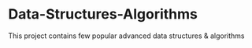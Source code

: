 # Data-Structures-Algorithms
This project contains few popular advanced data structures &amp; algorithms
